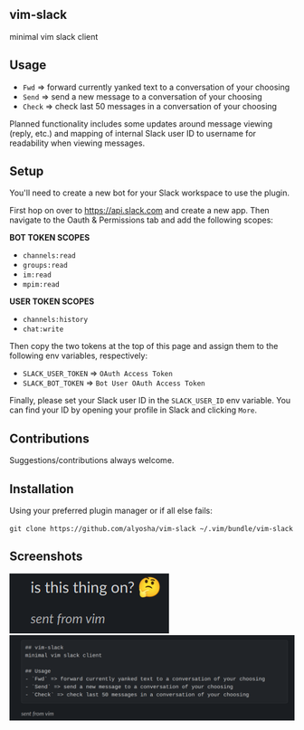 ## vim-slack
minimal vim slack client

## Usage
- `Fwd` => forward currently yanked text to a conversation of your choosing
- `Send` => send a new message to a conversation of your choosing
- `Check` => check last 50 messages in a conversation of your choosing

Planned functionality includes some updates around message viewing (reply, etc.)
and mapping of internal Slack user ID to username for readability when viewing
messages.

## Setup
You'll need to create a new bot for your Slack workspace to use the plugin.

First hop on over to https://api.slack.com and create a new app. Then navigate
to the Oauth & Permissions tab and add the following scopes:

**BOT TOKEN SCOPES**
- `channels:read`
- `groups:read`
- `im:read`
- `mpim:read`

**USER TOKEN SCOPES**
- `channels:history`
- `chat:write`

Then copy the two tokens at the top of this page and assign them to the
following env variables, respectively:

- `SLACK_USER_TOKEN` =>  `OAuth Access Token`
- `SLACK_BOT_TOKEN` =>  `Bot User OAuth Access Token`

Finally, please set your Slack user ID in the `SLACK_USER_ID` env variable.
You can find your ID by opening your profile in Slack and clicking `More`.

## Contributions
Suggestions/contributions always welcome.

## Installation
Using your preferred plugin manager or if all else fails:

`git clone https://github.com/alyosha/vim-slack ~/.vim/bundle/vim-slack`

## Screenshots
![send example](images/send-example.png)
![forward yanked example](images/fwd-yanked-example.png)


